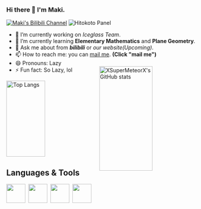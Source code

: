 ### Hi there 👋 I'm Maki.

[![Maki's Bilibili Channel](https://img.shields.io/badge/Bilibili-MukingIce-ff69b4?style=for-the-badge&logo=bilibili)](https://space.bilibili.com/382123050)
![Hitokoto Panel](https://img.shields.io/badge/dynamic/json?color=critical&label=一言&query=$.hitokoto&url=https://v1.hitokoto.cn/&style=for-the-badge)
- 🔭 I’m currently working on *Iceglass Team*.
- 🌱 I’m currently learning **Elementary Mathematics** and **Plane Geometry**.
- 💬 Ask me about from __*bilibili*__ or *our website(Upcoming)*.
- 📫 How to reach me: you can [mail me](mailto:makitimmy*delete*1014@gmail.com). **(Click "mail me")**
- 😄 Pronouns: Lazy
- ⚡ Fun fact: So Lazy, lol
<img align="right" title="XSuperMeteorX's GitHub stats" src="https://github-readme-stats-git-masterrstaa-rickstaa.vercel.app/api?username=XSuperMeteorX&show_icons=true&count_private=true&theme=tokyonight" width="54%" height="275px" />&nbsp;
<img align="light" title="Top Langs" src="https://github-readme-stats-git-masterrstaa-rickstaa.vercel.app/api/top-langs/?username=XSuperMeteorX&layout=compact&theme=tokyonight" width="45%" height="200px"/>

## Languages & Tools

<img src="https://cdn.jsdelivr.net/gh/devicons/devicon/icons/nodejs/nodejs-original.svg" width="50px" height="50px" />&nbsp;
<img src="https://cdn.jsdelivr.net/gh/devicons/devicon/icons/javascript/javascript-original.svg" width="50px" height="50px" />&nbsp;
<img src="https://cdn.jsdelivr.net/gh/devicons/devicon/icons/go/go-original.svg" width="50px" height="50px" />&nbsp;
<img src="https://cdn.jsdelivr.net/gh/devicons/devicon/icons/latex/latex-original.svg" width="50px" height="50px" />&nbsp;
